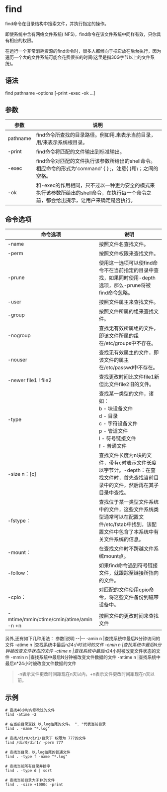 # find

find命令在目录结构中搜索文件，并执行指定的操作。

即使系统中含有网络文件系统( NFS)，find命令在该文件系统中同样有效，只你具有相应的权限。

在运行一个非常消耗资源的find命令时，很多人都倾向于把它放在后台执行，因为遍历一个大的文件系统可能会花费很长的时间(这里是指30G字节以上的文件系统)。


## 语法
find pathname -options [-print -exec -ok ...]

## 参数
参数| 说明
--|--
pathname|find命令所查找的目录路径。例如用.来表示当前目录，用/来表示系统根目录。 
-print|find命令将匹配的文件输出到标准输出。 
-exec|find命令对匹配的文件执行该参数所给出的shell命令。相应命令的形式为'command' {  } \;，注意{   }和\；之间的空格。 
-ok|和-exec的作用相同，只不过以一种更为安全的模式来执行该参数所给出的shell命令，在执行每一个命令之前，都会给出提示，让用户来确定是否执行。

## 命令选项
命令选项|说明
--|--
-name   |按照文件名查找文件。
-perm   |按照文件权限来查找文件。
-prune  |使用这一选项可以使find命令不在当前指定的目录中查找，如果同时使用-depth选项，那么-prune将被find命令忽略。
-user   |按照文件属主来查找文件。
-group  |按照文件所属的组来查找文件。
-nogroup  |查找无有效所属组的文件，即该文件所属的组在/etc/groups中不存在。
-nouser   |查找无有效属主的文件，即该文件的属主在/etc/passwd中不存在。
-newer file1 ! file2  |查找更改时间比文件file1新但比文件file2旧的文件。
-type  |查找某一类型的文件，诸如：<br>b - 块设备文件<br>d - 目录<br>c - 字符设备文件<br>p - 管道文件<br>l - 符号链接文件<br>f - 普通文件
-size n：[c] |查找文件长度为n块的文件，带有c时表示文件长度以字节计。-depth：在查找文件时，首先查找当前目录中的文件，然后再在其子目录中查找。
-fstype：|查找位于某一类型文件系统中的文件，这些文件系统类型通常可以在配置文件/etc/fstab中找到，该配置文件中包含了本系统中有关文件系统的信息。
-mount：|在查找文件时不跨越文件系统mount点。
-follow：|如果find命令遇到符号链接文件，就跟踪至链接所指向的文件。
-cpio：|对匹配的文件使用cpio命令，将这些文件备份到磁带设备中。
-mtime/mmin/ctime/cmin/atime/amin -n +n  |按照文件的更改时间来查找文件

另外,还有如下几种用法：
参数|说明
--|--
-amin n |查找系统中最后N分钟访问的文件
-atime n  |查找系统中最后n*24小时访问的文件
-cmin n |查找系统中最后N分钟被改变文件状态的文件
-ctime n |查找系统中最后n*24小时被改变文件状态的文件
-mmin n   |查找系统中最后N分钟被改变文件数据的文件
-mtime n  |查找系统中最后n*24小时被改变文件数据的文件

> -n表示文件更改时间距现在n天以内，+n表示文件更改时间距现在n天以前。

## 示例
```
# 查找48小时内修改过的文件 
find -atime -2

# 在当前目录查找 以.log结尾的文件。 ". "代表当前目录 
find . -name "*.log"

# 查找/dir0/dir1/目录下 权限为 777的文件
find /dir0/dir1/ -perm 777

# 查找当目录，以.log结尾的普通文件 
find . -type f -name "*.log"

# 查找当前所有目录并排序
find . -type d | sort

# 查找当前目录大于1K的文件 
find . -size +1000c -print
```

